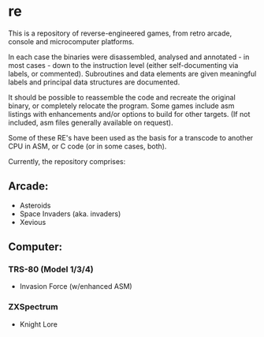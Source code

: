 # re
This is a repository of reverse-engineered games, from retro arcade, console and microcomputer platforms.

In each case the binaries were disassembled, analysed and annotated - in most cases - down to the instruction level (either self-documenting via labels, or commented). Subroutines and data elements are given meaningful labels and principal data structures are documented.

It should be possible to reassemble the code and recreate the original binary, or completely relocate the program. Some games include asm listings with enhancements and/or options to build for other targets. (If not included, asm files generally available on request).

Some of these RE's have been used as the basis for a transcode to another CPU in ASM, or C code (or in some cases, both).

Currently, the repository comprises:

## Arcade:

- Asteroids
- Space Invaders (aka. invaders)
- Xevious

## Computer:

### TRS-80 (Model 1/3/4)
- Invasion Force (w/enhanced ASM)

### ZXSpectrum
- Knight Lore

